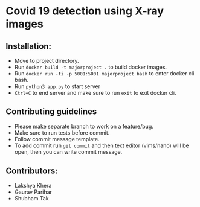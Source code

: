 # Covid 19 detection using X-ray images

## Installation:

- Move to project directory.
- Run `docker build -t majorproject .` to build docker images.
- Run `docker run -ti -p 5001:5001 majorproject bash` to enter docker cli bash.
- Run `python3 app.py` to start server
- `Ctrl+C` to end server and make sure to run `exit` to exit docker cli.

## Contributing guidelines

- Please make separate branch to work on a feature/bug.
- Make sure to run tests before commit.
- Follow commit message template.
- To add commit run `git commit` and then text editor (vims/nano) will be open, then you can write commit message.

## Contributors:

- Lakshya Khera
- Gaurav Parihar
- Shubham Tak
